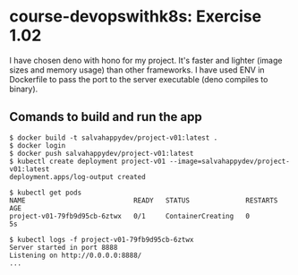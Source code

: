 # course-devopswithk8s: Exercise 1.02

I have chosen deno with hono for my project. It's faster and lighter (image sizes and memory usage) than other frameworks.
I have used ENV in Dockerfile to pass the port to the server executable (deno compiles to binary).

## Comands to build and run the app
```console
$ docker build -t salvahappydev/project-v01:latest .
$ docker login
$ docker push salvahappydev/project-v01:latest
$ kubectl create deployment project-v01 --image=salvahappydev/project-v01:latest
deployment.apps/log-output created

$ kubectl get pods
NAME                           READY   STATUS              RESTARTS   AGE
project-v01-79fb9d95cb-6ztwx   0/1     ContainerCreating   0          5s

$ kubectl logs -f project-v01-79fb9d95cb-6ztwx 
Server started in port 8888
Listening on http://0.0.0.0:8888/
...
```


